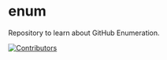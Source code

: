 # enum
Repository to learn about GitHub Enumeration.




































































[![Contributors](https://img.shields.io/badge/Contributors-3-brightgreen)](https://github.com/EurydiceCorp/enum/graphs/contributors)
